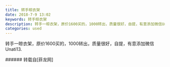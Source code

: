 ```yaml
---
title: 转手晾衣架
date: 2018-7-9 13:02
keywords: 转手晾衣架
description: 转手一晾衣架，原价1600买的，1000转出，质量很好，自提，有意添加微信Unati13.
categories: used
---
```

<td class="t_f" id="postmessage_1494399">

转手一晾衣架，原价1600买的，1000转出，质量很好，自提，有意添加微信Unati13.<br/>
</td>
###### 转载自[菲龙网]
